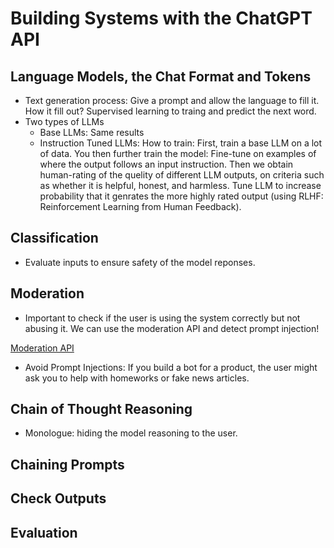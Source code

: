 # Building Systems with the ChatGPT API

## Language Models, the Chat Format and Tokens
- Text generation process: Give a prompt and allow the language to fill it. How it fill out? Supervised learning to traing and predict the next word.
- Two types of LLMs
  - Base LLMs: Same results
  - Instruction Tuned LLMs: How to train: First, train a base LLM on a lot of data. You then further train the model: Fine-tune on examples of where the output follows an input instruction. Then we obtain human-rating of the quelity of different LLM outputs, on criteria such as whether it is helpful, honest, and harmless. Tune LLM to increase probability that it genrates the more highly rated output (using RLHF: Reinforcement Learning from Human Feedback).


## Classification
- Evaluate inputs to ensure safety of the model reponses.

## Moderation
- Important to check if the user is using the system correctly but not abusing it. We can use the moderation API and detect prompt injection!

[Moderation API](https://platform.openai.com/docs/guides/moderation)

- Avoid Prompt Injections: If you build a bot for a product, the user might ask you to help with homeworks or fake news articles.

## Chain of Thought Reasoning
- Monologue: hiding the model reasoning to the user.

## Chaining Prompts

## Check Outputs

## Evaluation
